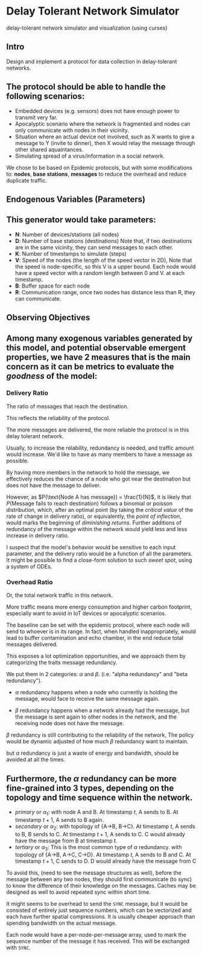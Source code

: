 # Delay Tolerant Network Simulator

delay-tolerant network simulator and visualization (using curses)

## Intro

Design and implement a protocol for data collection in delay-tolerant networks.

The protocol should be able to handle the following scenarios:
-
- Embedded devices (e.g. sensors) does not have enough power 
to transmit very far.
- Apocalyptic scenario where the network is fragmented and nodes can only 
communicate with nodes in their vicinity.
- Situation where an actual device not involved, such as X wants to give a
message to Y (invite to dinner), then X would relay the message through other
shared aquaintances.
- Simulating spread of a virus/information in a social network.

We chose to be based on Epidemic protocols, 
but with some modifications to: **nodes**, **base stations**, **messages** 
to reduce the overhead and reduce duplicate traffic.

## Endogenous Variables (Parameters)

This generator would take parameters:
-
- **N**: Number of devices/stations (all nodes)
- **D**: Number of base stations (destinations)
    Note that, if two destinations are in the same vicinity, 
    they can send messages to each other.
- **K**: Number of timestamps to simulate (steps)
- **V**: Speed of the nodes (the length of the speed vector in 2D),
    Note that the speed is node-specific, so this V is a upper bound.
    Each node would have a speed vector with a random length between 0 and V.
    at each timestamp.
- **B**: Buffer space for each node
- **R**: Communication range, once two nodes has distance less than R, 
    they can communicate.

## Observing Objectives

Among many exogenous variables generated by this model, 
    and potential observable emergent properties, 
    we have 2 measures that is the main concern as it can be 
    metrics to evaluate the *goodness* of the model:
-
### Delivery Ratio

The ratio of messages that reach the destination.

This reflects the reliability of the protocol. 

The more messages are delivered,
    the more reliable the protocol is in this delay tolerant network.

Usually, to increase the relability, redundancy is needed, and traffic amount 
    would increase. We'd like to have as many members to 
    have a message as possible. 

By having more members in the network to hold the message, we effectively
    reduces the chance of a node who got near the destination but does not have
    the message to deliver.

However, as $P(\text{Node A has message}) = \frac{1}{N}$, it is likely that
    $P(\text{Message fails to reach destination})$ follows a binomial or poisson
    distribution, which, after an optimal point (by taking the *critical value*
    of the rate of change in delivery ratio), or equivalently, the *point of
    inflection*, would marks the beginning of *diminishing returns*. 
    Further additions of redundancy of the message within the network 
    would yield less and less increase in delivery ratio.

I suspect that the model's behavior would be sensitive to each input parameter,
    and the delivery ratio would be a function of all the parameters.
    It might be possible to find a close-form solution to such *sweet spot*,
    using a system of ODEs.

### Overhead Ratio

Or, the total network traffic in this network.

More traffic means more energy consumption and higher carbon footprint, 
    especially want to avoid in IoT devices or apocalyptic scenarios.

The baseline can be set with the epidemic protocol, where each node will send
    to whoever is in its range. In fact, when handled inappropriately, would 
    lead to buffer contamination and echo chamber, in the end reduce total 
    messages delivered.

This exposes a lot optimization opportunities, and we approach them by 
    categorizing the traits message redundancy.

We put them in 2 categories: $\alpha$ and $\beta$. (i.e. "alpha redundancy"
    and "beta redundancy").

- $\alpha$ redundancy happens when a node who currently is holding the 
    message, would face to receive the same message again. 

- $\beta$ redundancy happens when a network already had the message, but
    the message is sent again to other nodes in the network, and the receiving
    node does not have the message.

$\beta$ redundancy is still contributing to the reliability of the network, 
    The policy would be dynamic adjusted of how much $\beta$ redundancy want to
    maintain.

but $\alpha$ redundancy is just a waste of energy and bandwidth, should be 
avoided at all the times.

Furthermore, the $\alpha$ redundancy can be more fine-grained into 3 types,
    depending on the topology and time sequence within the network.
-
- *primary* or $\alpha_1$: with node A and B. At timestamp $t$, A sends to B.
    At timestamp $t+1$, A sends to B again.
- *secondary* or $\alpha_2$: with topology of {A->B, B->C}. At timestamp $t$,
    A sends to B, B sends to C. At timestamp $t+1$, A sends to C. C would 
    already have the message from B at timestamp $t$.
- *tertiary* or $\alpha_3$: This is the most common type of $\alpha$ redundancy.
    with topology of {A->B, A->C, C->D}. At timestamp $t$, A sends to B and C.
    At timestamp $t+1$, C sends to D. D would already have the message from C

To avoid this, (need to see the message structures as well), before the message
    between any two nodes, they should first communicate (to sync) to know the 
    difference of their knowledge on the messages.
    Caches may be designed as well to avoid repeated sync within short time.

It might seems to be overhead to send the `SYNC` message, but it would be consisted
    of entirely just sequence numbers, which can be vectorized and each have 
    further spatial compressions. It is usually cheaper approach than spending
    bandwidth on the actual message.

Each node would have a per-node-per-message array, used to mark the sequence
    number of the message it has received. This will be exchanged with `SYNC`.




